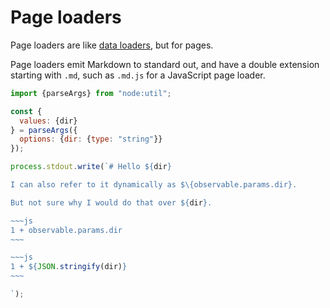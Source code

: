 # Page loaders <a href="https://github.com/observablehq/framework/pull/1523" class="observablehq-version-badge" data-version="prerelease" title="Added in #1523"></a>

Page loaders are like [data loaders](./data-loaders), but for pages.

Page loaders emit Markdown to standard out, and have a double extension starting with `.md`, such as `.md.js` for a JavaScript page loader.

```js run=false
import {parseArgs} from "node:util";

const {
  values: {dir}
} = parseArgs({
  options: {dir: {type: "string"}}
});

process.stdout.write(`# Hello ${dir}

I can also refer to it dynamically as $\{observable.params.dir}.

But not sure why I would do that over ${dir}.

~~~js
1 + observable.params.dir
~~~

~~~js
1 + ${JSON.stringify(dir)}
~~~

`);
```
